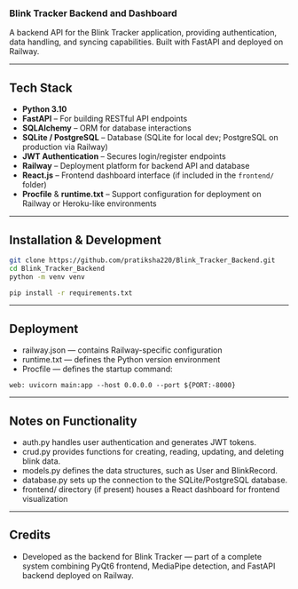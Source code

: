 ### Blink Tracker Backend and Dashboard

A backend API for the Blink Tracker application, providing authentication, data handling, and syncing capabilities. Built with FastAPI and deployed on Railway.

---

##  Tech Stack

- **Python 3.10**
- **FastAPI** – For building RESTful API endpoints
- **SQLAlchemy** – ORM for database interactions
- **SQLite / PostgreSQL** – Database (SQLite for local dev; PostgreSQL on production via Railway)
- **JWT Authentication** – Secures login/register endpoints
- **Railway** – Deployment platform for backend API and database
- **React.js** – Frontend dashboard interface (if included in the `frontend/` folder)
- **Procfile** & **runtime.txt** – Support configuration for deployment on Railway or Heroku-like environments

---

##  Installation & Development

```bash
git clone https://github.com/pratiksha220/Blink_Tracker_Backend.git
cd Blink_Tracker_Backend
python -m venv venv

pip install -r requirements.txt
```
---

##  Deployment

-  railway.json — contains Railway-specific configuration
-  runtime.txt — defines the Python version environment
-  Procfile — defines the startup command:

```
web: uvicorn main:app --host 0.0.0.0 --port ${PORT:-8000}
```
---
##  Notes on Functionality

-  auth.py handles user authentication and generates JWT tokens.
-  crud.py provides functions for creating, reading, updating, and deleting blink data.
-  models.py defines the data structures, such as User and BlinkRecord.
-  database.py sets up the connection to the SQLite/PostgreSQL database.
-  frontend/ directory (if present) houses a React dashboard for frontend visualization
---
##  Credits

-  Developed as the backend for Blink Tracker — part of a complete system combining PyQt6 frontend, MediaPipe detection, and FastAPI backend deployed on Railway.
